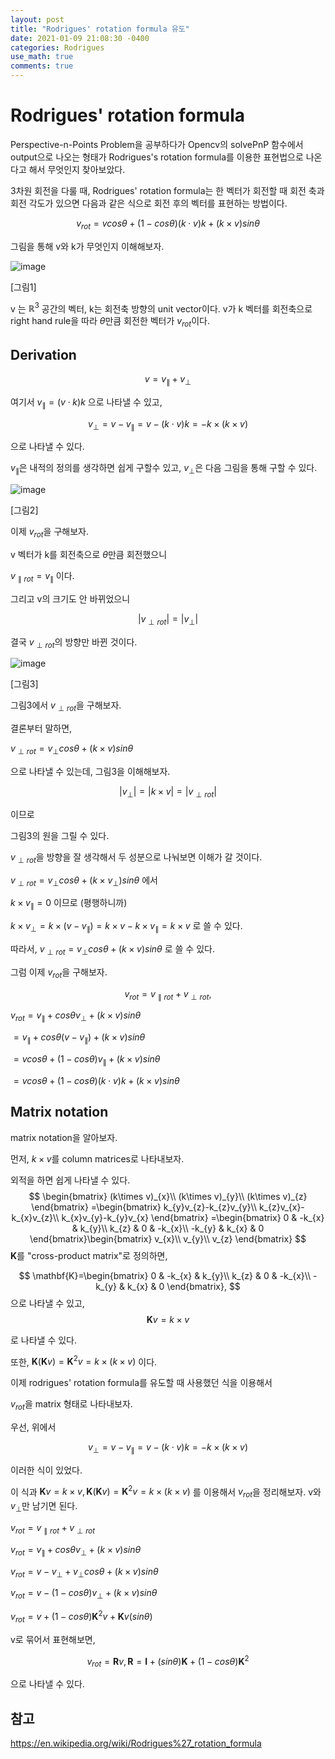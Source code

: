 ```yaml
---
layout: post
title: "Rodrigues' rotation formula 유도"
date: 2021-01-09 21:08:30 -0400
categories: Rodrigues
use_math: true
comments: true
---
```


# Rodrigues' rotation formula

  Perspective-n-Points Problem을 공부하다가 Opencv의 solvePnP 함수에서 output으로 나오는 형태가 Rodrigues's rotation formula를 이용한 표현법으로 나온다고 해서 무엇인지 찾아보았다.

  3차원 회전을 다룰 때, Rodrigues' rotation formula는 한 벡터가 회전할 때 회전 축과 회전 각도가 있으면 다음과 같은 식으로 회전 후의 벡터를 표현하는 방법이다. 


$$
v_{rot}=vcos\theta+(1-cos\theta)(k\cdot v)k+(k\times v)sin\theta 
$$


그림을 통해 v와 k가 무엇인지 이해해보자.

![image](https://user-images.githubusercontent.com/67038853/105971351-c5eae580-60cd-11eb-896b-bae036f70470.png)

[그림1]

  v 는 $\mathbb{R}^{3}$ 공간의 벡터, k는 회전축 방향의 unit vector이다. v가 k 벡터를 회전축으로 right hand rule을 따라 $\theta$만큼 회전한 벡터가 $v_{rot}$이다. 



## Derivation

$$
v=v_{\parallel}+v_{\perp}
$$

여기서 $v_{\parallel}=(v \cdot k)k$ 으로 나타낼 수 있고,


$$
v_{\perp}=v-v_{\parallel}=v-(k \cdot v)k = -k \times(k \times v)
$$

으로 나타낼 수 있다. 

$v_{\parallel}$은 내적의 정의를 생각하면 쉽게 구할수 있고, $v_{\perp}$은 다음 그림을 통해 구할 수 있다.

![image](https://user-images.githubusercontent.com/67038853/106092206-27b05b80-6171-11eb-947f-b7e141a66a7c.png)

[그림2]





이제 $v_{rot}$을 구해보자.

v 벡터가 k를 회전축으로 $\theta$만큼 회전했으니

$v_{\parallel rot}=v_{\parallel}$ 이다.

그리고 v의 크기도 안 바뀌었으니 

$$
\left | v_{\perp rot} \right |=\left | v_{\perp} \right |
$$


결국 $v_{\perp rot}$의 방향만 바뀐 것이다.  



![image](https://user-images.githubusercontent.com/67038853/106095132-8fb57080-6176-11eb-80fa-ddd0d566a392.png)

[그림3]

  그림3에서 $v_{\perp rot}$을 구해보자.

결론부터 말하면,

$v_{\perp rot}=v_{\perp}cos\theta + (k\times v)sin\theta$

으로 나타낼 수 있는데, 그림3을 이해해보자.




$$
\left | v_{\perp} \right |=\left | k\times v \right |=\left | v_{\perp rot} \right |
$$

이므로

그림3의 원을 그릴 수 있다.

$v_{\perp rot}$을 방향을 잘 생각해서 두 성분으로 나눠보면 이해가 갈 것이다.

$v_{\perp rot}=v_{\perp}cos\theta + (k\times v_{\perp})sin\theta$ 에서

$k\times v_{\parallel}=0$ 이므로 (평행하니까)

$k\times v_{\perp}=k\times(v-v_{\parallel})=k\times v-k\times v_{\parallel}=k\times v$ 로 쓸 수 있다.

따라서, $v_{\perp rot}=v_{\perp}cos\theta + (k\times v)sin\theta$ 로 쓸 수 있다.

그럼 이제 $v_{rot}$을 구해보자.


$$
v_{rot}=v_{\parallel rot}+v_{\perp rot},
$$

$v_{rot}=v_{\parallel}+cos\theta v_{\perp}+ (k\times v)sin\theta$

$=v_{\parallel}+cos\theta(v-v_{\parallel})+(k\times v)sin\theta$

$=vcos\theta+(1-cos\theta)v_{\parallel}+(k\times v)sin\theta$

$=vcos\theta+(1-cos\theta)(k\cdot v)k+(k\times v)sin\theta$



## Matrix notation

matrix notation을 알아보자.

먼저, $k\times v$를 column matrices로 나타내보자.

외적을 하면 쉽게 나타낼 수 있다.
$$
\begin{bmatrix}
(k\times v)_{x}\\ 
(k\times v)_{y}\\ 
(k\times v)_{z}
\end{bmatrix}
=\begin{bmatrix}
k_{y}v_{z}-k_{z}v_{y}\\ 
k_{z}v_{x}-k_{x}v_{z}\\ 
k_{x}v_{y}-k_{y}v_{x}
\end{bmatrix}
=\begin{bmatrix}
0 & -k_{x} & k_{y}\\ 
k_{z} & 0 & -k_{x}\\ 
-k_{y} & k_{x} & 0
\end{bmatrix}\begin{bmatrix}
v_{x}\\ 
v_{y}\\ 
v_{z}
\end{bmatrix}
$$
$\mathbf{K}$를 "cross-product matrix"로 정의하면, 

$$
\mathbf{K}=\begin{bmatrix}
0 & -k_{x} & k_{y}\\ 
k_{z} & 0 & -k_{x}\\ 
-k_{y} & k_{x} & 0
\end{bmatrix},
$$
으로 나타낼 수 있고, 
$$
\mathbf{K}v=k\times v
$$

로 나타낼 수 있다.

또한, $\mathbf{K}(\mathbf{K}v)=\mathbf{K}^{2}v=k\times(k\times v)$ 이다.

이제 rodrigues' rotation formula를 유도할 때 사용했던 식을 이용해서

$v_{rot}$을 matrix 형태로 나타내보자.

우선, 위에서


$$
v_{\perp}=v-v_{\parallel}=v-(k \cdot v)k = -k \times(k \times v)
$$



이러한 식이 있었다.

이 식과 $\mathbf{K}v=k\times v, \mathbf{K}(\mathbf{K}v)=\mathbf{K}^{2}v=k\times(k\times v)$ 를 이용해서 $v_{rot}$을 정리해보자. v와 $v_{\perp}$만 남기면 된다.



$v_{rot}=v_{\parallel rot}+v_{\perp rot}$

$v_{rot}=v_{\parallel}+cos\theta v_{\perp}+ (k\times v)sin\theta$

$v_{rot}=v-v_{\perp}+v_{\perp}cos\theta+(k\times v)sin\theta$

$v_{rot}=v-(1-cos\theta)v_{\perp}+(k\times v)sin\theta$

$v_{rot}=v+(1-cos\theta)\mathbf{K}^{2}v+\mathbf{K}v(sin\theta)$

v로 묶어서 표현해보면,


$$
v_{rot}=\mathbf{R}v, \mathbf{R}=\mathbf{I}+(sin\theta)\mathbf{K}+(1-cos\theta)\mathbf{K}^{2}
$$


으로 나타낼 수 있다.

## 참고

https://en.wikipedia.org/wiki/Rodrigues%27_rotation_formula

